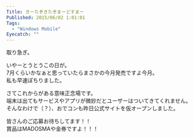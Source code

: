 ```yaml
---
Title: きーたぞきたぞまーどすまー
Published: 2015/06/02 1:01:01
Tags:
  - "Windows Mobile"
Eyecatch: ""
---
```

取り急ぎ。  

<?# EmbedLink "http://www.mouse-jp.co.jp/company/news/2015/news_20150602_01.html?mid=link_twitter&uiaid=twitter" /?>

いやーとうとうこの日が。  
7月くらいかなぁと思っていたらまさかの今月発売ですよ今月。  
私も早速ぽちりました。

<?# Twitter 605394571015553024 /?>

さてこれからがある意味正念場です。  
端末は出てもサービスやアプリが微妙だとユーザーはついてきてくれません。  
そんなわけで（？）、おでコンも昨日公式サイトを仮オープンしました。  

<?# EmbedLink "http://odecon.azurewebsites.net/" /?>

皆さんのご応募お待ちしてます！！  
賞品はMADOSMAや金券ですよ！！！